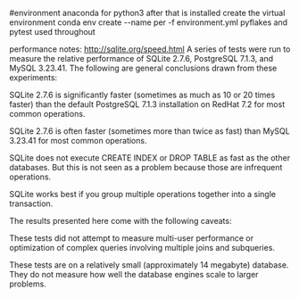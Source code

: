 


#environment
	anaconda for python3
	after that is installed create the virtual environment
		conda env create --name per -f environment.yml
	pyflakes and pytest used throughout


performance notes:
http://sqlite.org/speed.html
A series of tests were run to measure the relative performance of SQLite 2.7.6, PostgreSQL 7.1.3, and MySQL 3.23.41. The following are general conclusions drawn from these experiments:

SQLite 2.7.6 is significantly faster (sometimes as much as 10 or 20 times faster) than the default PostgreSQL 7.1.3 installation on RedHat 7.2 for most common operations.

SQLite 2.7.6 is often faster (sometimes more than twice as fast) than MySQL 3.23.41 for most common operations.

SQLite does not execute CREATE INDEX or DROP TABLE as fast as the other databases. But this is not seen as a problem because those are infrequent operations.

SQLite works best if you group multiple operations together into a single transaction.

The results presented here come with the following caveats:

These tests did not attempt to measure multi-user performance or optimization of complex queries involving multiple joins and subqueries.

These tests are on a relatively small (approximately 14 megabyte) database. They do not measure how well the database engines scale to larger problems.

